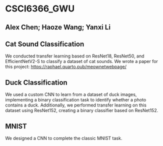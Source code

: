 # CSCI6366_GWU
## Alex Chen; Haoze Wang; Yanxi Li

## Cat Sound Classification
We conducted transfer learning based on ResNet18, ResNet50, and EfficientNetV2-S to classify a dataset of cat sounds. We wrote a paper for this project: https://raphael.quarto.pub/meownetwebpage/

## Duck Classification
We used a custom CNN to learn from a dataset of duck images, implementing a binary classification task to identify whether a photo contains a duck. Additionally, we performed transfer learning on this dataset using ResNet152, creating a binary classifier based on ResNet152.

## MNIST
We designed a CNN to complete the classic MNIST task.